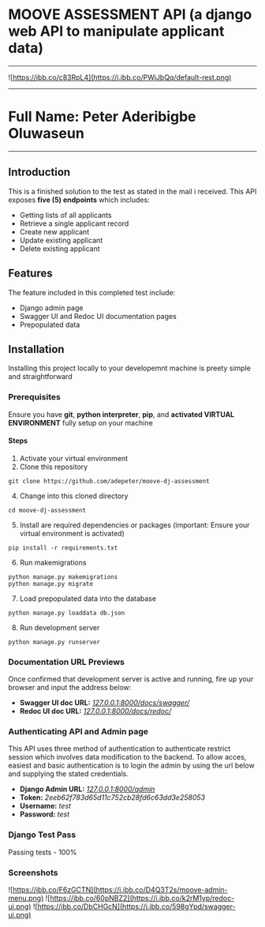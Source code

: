 # MOOVE ASSESSMENT API (a django web API to manipulate applicant data)

<hr/>

![https://ibb.co/c83RpL4](https://i.ibb.co/PWjJbQq/default-rest.png)

<hr/>

# Full Name: Peter Aderibigbe Oluwaseun

<hr/>

## Introduction

This is a finished solution to the test as stated in the mail i received. This API exposes **five (5) endpoints** which
includes:

- Getting lists of all applicants
- Retrieve a single applicant record
- Create new applicant
- Update existing applicant
- Delete existing applicant

## Features

The feature included in this completed test include:

- Django admin page
- Swagger UI and Redoc UI documentation pages
- Prepopulated data

## Installation

Installing this project locally to your developemnt machine is preety simple and straightforward

### Prerequisites

Ensure you have **git**, **python interpreter**, **pip**, and **activated VIRTUAL ENVIRONMENT** fully setup on your
machine

#### Steps

1. Activate your virtual environment
2. Clone this repository

```
git clone https://github.com/adepeter/moove-dj-assessment
```

4. Change into this cloned directory

```
cd moove-dj-assessment
```

5. Install are required dependencies or packages (important: Ensure your virtual environment is activated)

```
pip install -r requirements.txt
```

6. Run makemigrations

```
python manage.py makemigrations
python manage.py migrate
```

7. Load prepopulated data into the database

````
python manage.py loaddata db.json
````

8. Run development server

````
python manage.py runserver
````

### Documentation URL Previews

Once confirmed that development server is active and running, fire up your browser and input the address below:

* **Swagger UI doc URL:** _[127.0.0.1:8000/docs/swagger/](https://127.0.0.1:8000/docs/swagger/)_
* **Redoc UI doc URL:** _[127.0.0.1:8000/docs/redoc/](https://127.0.0.1:8000/docs/redoc/)_

### Authenticating API and Admin page

This API uses three method of authentication to authenticate restrict session which involves data modification to the
backend. To allow acces, easiest and basic authentication is to login the admin by using the url below and supplying the
stated credentials.

* **Django Admin URL:** _[127.0.0.1:8000/admin](https://127.0.0.1:8000/admin)_
* **Token:** _2eeb62f783d65d11c752cb28fd6c63dd3e258053_
* **Username:** *test*
* **Password:** *test*

### Django Test Pass

Passing tests - 100%

### Screenshots

![https://ibb.co/F6zGCTN](https://i.ibb.co/D4Q3T2s/moove-admin-menu.png)
![https://ibb.co/60pNBZ2](https://i.ibb.co/k2rM1yp/redoc-ui.png)
![https://ibb.co/DbCHGcN](https://i.ibb.co/598gYpd/swagger-ui.png)
